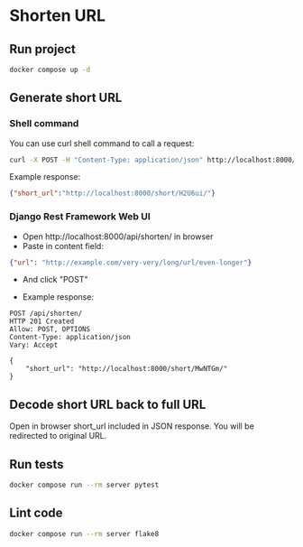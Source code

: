 # Shorten URL

## Run project

```sh
docker compose up -d
```

## Generate short URL

### Shell command
You can use curl shell command to call a request:

```sh
curl -X POST -H "Content-Type: application/json" http://localhost:8000/api/shorten/ -d '{"url": "http://example.com/very-very/long/url/even-longer"}'
```

Example response:

```json
{"short_url":"http://localhost:8000/short/H2U6ui/"}
```

### Django Rest Framework Web UI

* Open http://localhost:8000/api/shorten/ in browser
* Paste in content field:

```json
{"url": "http://example.com/very-very/long/url/even-longer"}
``` 

* And click "POST"

* Example response:
```
POST /api/shorten/
HTTP 201 Created
Allow: POST, OPTIONS
Content-Type: application/json
Vary: Accept

{
    "short_url": "http://localhost:8000/short/MwNTGm/"
}
```

## Decode short URL back to full URL

Open in browser short_url included in JSON response. You will be redirected to original URL.


## Run tests

```sh
docker compose run --rm server pytest
```


## Lint code

```sh
docker compose run --rm server flake8
```